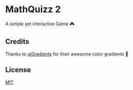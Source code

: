 # MathQuizz 2
A simple yet interactive Game 🎮

## Credits
Thanks to [uiGradients](https://uigradients.com/#NeonLife) for their awesome color gradients 🎨

## License
[MIT](https://choosealicense.com/licenses/mit/)
